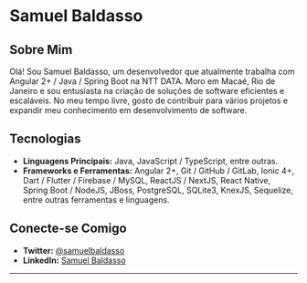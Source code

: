 # Samuel Baldasso

## Sobre Mim
Olá! Sou Samuel Baldasso, um desenvolvedor que atualmente trabalha com Angular 2+ / Java / Spring Boot na NTT DATA. Moro em Macaé, Rio de Janeiro e sou entusiasta na criação de soluções de software eficientes e escaláveis. No meu tempo livre, gosto de contribuir para vários projetos e expandir meu conhecimento em desenvolvimento de software.

## Tecnologias
- **Linguagens Principais:** Java, JavaScript / TypeScript, entre outras.
- **Frameworks e Ferramentas:** Angular 2+, Git / GitHub / GitLab, Ionic 4+, Dart / Flutter / Firebase / MySQL, ReactJS / NextJS, React Native, Spring Boot / NodeJS, JBoss, PostgreSQL, SQLite3, KnexJS, Sequelize, entre outras ferramentas e linguagens.

## Conecte-se Comigo
- **Twitter:** [@samuelbaldasso](https://twitter.com/samuelbaldasso)
- **LinkedIn:** [Samuel Baldasso](https://www.linkedin.com/in/samuel-baldasso-91903b141/)

---

